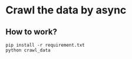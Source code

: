 # Crawl the data by async

## How to work?
```
pip install -r requirement.txt
python crawl_data
```
